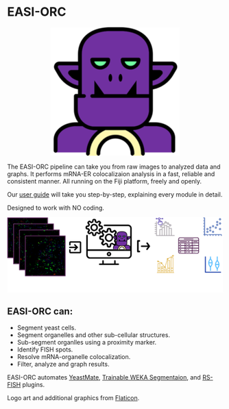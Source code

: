 # EASI-ORC
<p align="center">
  <img src="assests/ORC.png" width="300">
</p>
The EASI-ORC pipeline can take you from raw images to analyzed data and graphs. It performs mRNA-ER colocalizaion analysis in a fast, reliable and consistent manner. All running on the Fiji platform, freely and openly.

Our [user guide](https://github.com/ShaharGarin/EASI-ORC/blob/c2f86e303f4534bf5d0a5a138059f861595184bd/EASI%20ORC%20User%20Guide.pdf) will take you step-by-step, explaining every module in detail.

Designed to work with NO coding.
<p align="center">
  <img src="assests/Diagram.png">
</p>

## EASI-ORC can:
* Segment yeast cells.
* Segment organelles and other sub-cellular structures.
* Sub-segment organlles using a proximity marker.
* Identify FISH spots.
* Resolve mRNA-organelle colocalization.
* Filter, analyze and graph results.


EASI-ORC automates [YeastMate](https://yeastmate.readthedocs.io/en/latest/), [Trainable WEKA Segmentaion](https://github.com/fiji/Trainable_Segmentation?tab=readme-ov-file), and [RS-FISH](https://github.com/PreibischLab/RS-FISH) plugins.

Logo art and additional graphics from [Flaticon](https://www.flaticon.com/).
